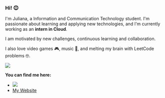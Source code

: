 <h3> Hi! 😊 </h3>

I'm Juliana, a Information and Communication Technology student. I'm passionate about learning and applying new technologies, and I'm currently working as an <b>intern in Cloud</b>.

I am motivated by new challenges, continuous learning and collaboration.

I also love video games 🎮, music 🎵, and melting my brain with LeetCode problems 🤓.

<img src="https://cutekawaiiresources.wordpress.com/wp-content/uploads/2014/08/31.gif"/>

<b>You can find me here:</b>


- <a href="https://www.linkedin.com/in/juliana-cardozo/"><img src= "https://img.shields.io/badge/linkedin-%230077B5.svg?style=for-the-badge&logo=linkedin&logoColor=white"/></a>
- <a href="https://boubeejul.github.io/my-page/">My Website</a>
